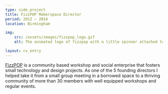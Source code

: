 ```yaml
---
type: side_project
title: FizzPOP Makerspace Director
period: 2012 – 2014
location: Birmingham

img:
    src: /assets/images/fizzpop_logo.gif
    alt: The animated logo of fizzpop with a little spinner attached to the letter f

layout: cv_entry
---
```


[FizzPOP][fizzpop] is a community based workshop and social enterprise that fosters small technology and design projects. As one of the 5 founding directors I helped take it from a small group meeting in a borrowed space to a thriving community of more than 30 members with well equipped workshops and regular events.



[fizzpop]: https://fizzpop.org.uk/